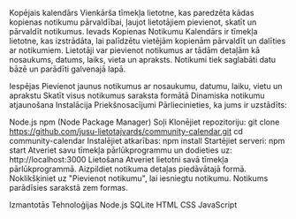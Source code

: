 Kopējais kalendārs
Vienkārša tīmekļa lietotne, kas paredzēta kādas kopienas notikumu pārvaldībai, ļaujot lietotājiem pievienot, skatīt un pārvaldīt notikumus.
Ievads
Kopienas Notikumu Kalendārs ir tīmekļa lietotne, kas izstrādāta, lai palīdzētu vietējām kopienām pārvaldīt un dalīties ar notikumiem. Lietotāji var pievienot notikumus ar tādām detaļām kā nosaukums, datums, laiks, vieta un apraksts. Notikumi tiek saglabāti datu bāzē un parādīti galvenajā lapā.

Iespējas
Pievienot jaunus notikumus ar nosaukumu, datumu, laiku, vietu un aprakstu
Skatīt visus notikumus saraksta formātā
Dinamiska notikumu atjaunošana
Instalācija
Priekšnosacījumi
Pārliecinieties, ka jums ir uzstādīts:

Node.js
npm (Node Package Manager)
Soļi
Klonējiet repozitoriju:
git clone https://github.com/jusu-lietotajvards/community-calendar.git
cd community-calendar
Instalējiet atkarības:
npm install
Startējiet serveri:
npm start
Atveriet savu tīmekļa pārlūkprogrammu un dodieties uz:
http://localhost:3000
Lietošana
Atveriet lietotni savā tīmekļa pārlūkprogrammā.
Aizpildiet notikuma detaļas piedāvātajā formā.
Noklikšķiniet uz "Pievienot notikumu", lai iesniegtu notikumu.
Notikums parādīsies sarakstā zem formas.

Izmantotās Tehnoloģijas
Node.js
SQLite
HTML
CSS
JavaScript 

 
 
